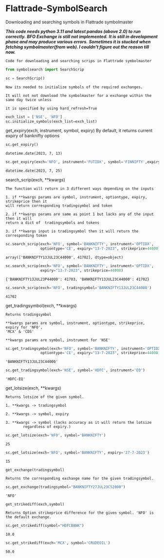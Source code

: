 # Flattrade-SymbolSearch
Downloading and searching symbols in Flattrade symbolmaster

***This code needs python 3.11 and latest pandas (above 2.0) to run correctly.***
***BFO Exchange is still not implemented.***
***It is still in development phase and may produce various errors.***
***Sometimes it is stucked when fetching symbolmaster(from web). I couldn't figure out the reason till now.***

<div class="cell markdown">
    
    Code for downloading and searching scrips in Flattrade symbolmaster 

</div>

<div class="cell code" execution_count="3">

``` python
from symbolsearch import SearchScrip
```

</div>


<div class="cell code" execution_count="6">

``` python
sc = SearchScrip()
```

</div>

<div class="cell markdown">

    Now its needed to initialize symbols of the required exchanges. 

    It will not not download the symbolmaster for a exchange within the same day twice unless

    it is specified by using hard_refresh=True

</div>

<div class="cell code" execution_count="8">

``` python
exch_list = ['NSE', 'NFO']
sc.initialize_symbols(exch_list=exch_list)
```

</div>

<div class="cell markdown">

get_expiry(exch, instrument, symbol, expiry) By default, it returns
current expiry of banknifty options

</div>

<div class="cell code" execution_count="9">

``` python
sc.get_expiry()
```

<div class="output execute_result" execution_count="9">

    datetime.date(2023, 7, 13)

</div>

</div>

<div class="cell code" execution_count="10">

``` python
sc.get_expiry(exch='NFO', instrument='FUTIDX', symbol='FINNIFTY',expiry='current')
```

<div class="output execute_result" execution_count="10">

    datetime.date(2023, 7, 25)

</div>

</div>

<div class="cell markdown">

search_scrip(exch, \*\*kwargs)

    The function will return in 3 different ways depending on the inputs

    1. if **kwargs params are symbol, instrument, optiontype, expiry, strikeprice then it 
    will return corresponding tradingsymbol and token

    2. if **kwargs params are same as point 1 but lacks any of the input then it will 
    return a dict of  tradingsymbols and tokens

    3. if **kwargs input is tradingsymbol then it will return the corresponding token

</div>

<div class="cell code" execution_count="11">

``` python
sc.search_scrip(exch='NFO', symbol='BANKNIFTY', instrument='OPTIDX', 
                optiontype='CE', expiry="13-7-2023", strikeprice=44000)
```

<div class="output execute_result" execution_count="11">

    array(['BANKNIFTY13JUL23C44000', 41702], dtype=object)

</div>

</div>

<div class="cell code" execution_count="12">

``` python
sc.search_scrip(exch='NFO', symbol='BANKNIFTY', instrument='OPTIDX', 
                expiry="13-7-2023", strikeprice=44000)
```

<div class="output execute_result" execution_count="12">

    {'BANKNIFTY13JUL23P44000': 41703, 'BANKNIFTY13JUL23C44000': 41702}

</div>

</div>

<div class="cell code" execution_count="13">

``` python
sc.search_scrip(exch='NFO', tradingsymbol='BANKNIFTY13JUL23C44000')
```

<div class="output execute_result" execution_count="13">

    41702

</div>

</div>

<div class="cell markdown">

get_tradingsymbol(exch, \*\*kwargs)

    Returns tradingsymbol

    **kwargs params are symbol, instrument, optiontype, strikeprice, expiry for 'NFO', 
    'MCX' & 'CDS'

    **kwargs params are symbol, instrument for 'NSE'

</div>

<div class="cell code" execution_count="14">

``` python
sc.get_tradingsymbol(exch='NFO', symbol='BANKNIFTY', instrument='OPTIDX', 
                optiontype='CE', expiry="13-7-2023", strikeprice=44000)
```

<div class="output execute_result" execution_count="14">

    'BANKNIFTY13JUL23C44000'

</div>

</div>

<div class="cell code" execution_count="15">

``` python
sc.get_tradingsymbol(exch='NSE', symbol='HDFC', instrument='EQ')
```

<div class="output execute_result" execution_count="15">

    'HDFC-EQ'

</div>

</div>

<div class="cell markdown">

get_lotsize(exch, \*\*kwargs)

    Returns lotsize of the given symbol.

    1. **kwargs -> tradingsymbol

    2. **kwargs -> symbol, expiry

    3. **kwargs -> symbol (lacks accuracy as it will return the lotsize 
            regardless of expiry.)

</div>

<div class="cell code" execution_count="16">

``` python
sc.get_lotsize(exch='NFO', symbol='BANKNIFTY')
```

<div class="output execute_result" execution_count="16">

    25

</div>

</div>

<div class="cell code" execution_count="17">

``` python
sc.get_lotsize(exch='NFO', symbol='BANKNIFTY', expiry='27-7-2023')
```

<div class="output execute_result" execution_count="17">

    15

</div>

</div>

<div class="cell markdown">
    
    get_exchange(tradingsymbol)

    Returns the corresponding exchange name for the given tradingsymbol.

</div>

<div class="cell code" execution_count="17">

``` python
sc.get_exchange(tradingsymbol="BANKNIFTY27JUL23C52000")
```

<div class="output execute_result" execution_count="17">

    'NFO'

</div>

</div>

<div class="cell markdown">
    
    get_strikediff(exch,symbol)

    Returns Option strikeprice difference for the given symbol. 'NFO' is the default exchange. 

</div>

<div class="cell code" execution_count="17">

``` python
sc.get_strikediff(symbol="HDFCBANK")
```

<div class="output execute_result" execution_count="17">

    10.0

</div>

</div>

<div class="cell code" execution_count="17">

``` python
sc.get_strikediff(exch='MCX', symbol='CRUDEOIL')
```

<div class="output execute_result" execution_count="17">

    50.0

</div>

</div>

